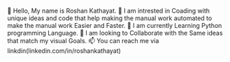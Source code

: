 👋 Hello, My name is Roshan Kathayat.
👀 I am intrested in Coading with unique ideas and code that help making the manual work automated to make the manual work Easier and Faster.
🌱 I am currently Learning Python programming Language.
💞️ I am looking to Collaborate with the Same ideas that match my visual Goals.
📫 You can reach me via linkdin(linkedin.com/in/roshankathayat)





<!---
Roshankathayat/Roshankathayat is a ✨ special ✨ repository because its `README.md` (this file) appears on your GitHub profile.
You can click the Preview link to take a look at your changes.
--->

